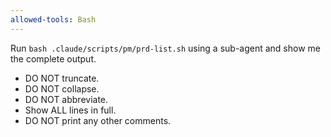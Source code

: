 ```yaml
---
allowed-tools: Bash
---
```


Run `bash .claude/scripts/pm/prd-list.sh` using a sub-agent and show me the
complete output.

- DO NOT truncate.
- DO NOT collapse.
- DO NOT abbreviate.
- Show ALL lines in full.
- DO NOT print any other comments.
